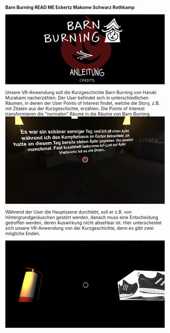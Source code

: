 **Barn Burning READ ME Eckertz Makome Schwarz Rothkamp**

![Titelbild](Screenshots/screenshot1.png)

Unsere VR-Anwendung soll die Kurzgeschichte Barn Burning von Haruki Murakami nacherzählen. Der User befindet sich in unterschiedlichen Räumen, in denen der User Points of Interest findet, welche die Story, z.B. mit Zitaten aus der Kurzgeschichte, erzählen. Die Points of Interest transformieren die “normalen“ Räume in die Räume von Barn Burning.
 ![Screenshot Wohnzimmer](Screenshots/screenshot2.png)

Während der User die Hauptszene durchlebt, soll er z.B. von Hintergrundgeräuschen gestört werden, danach muss eine Entscheidung getroffen werden, deren Auswirkung nicht absehbar ist. Hier unterscheidet sich unsere VR-Anwendung von der Kurzgeschichte, denn es gibt zwei mögliche Enden. 

![Screenshotentscheidung](Screenshots/screenshot3.png)
